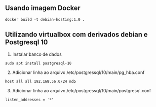 ## Usando imagem Docker
```
docker build -t debian-hosting:1.0 .
```

## Utilizando virtualbox com derivados debian e Postgresql 10
1. Instalar banco de dados
```
sudo apt install postgresql-10
```
2. Adicionar linha ao arquivo /etc/postgressql/10/main/pg_hba.conf
```
host all all 192.168.56.0/24 md5
```
3. Adicionar linha ao arquivo /etc/postgressql/10/main/postgresql.conf
```
listen_addresses = '*'
```